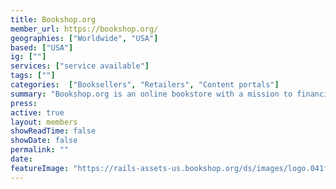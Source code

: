 ```yaml
---
title: Bookshop.org
member_url: https://bookshop.org/
geographies: ["Worldwide", "USA"]
based: ["USA"]
ig: [""] 
services: ["service available"] 
tags: [""]
categories:  ["Booksellers", "Retailers", "Content portals"] 
summary: "Bookshop.org is an online bookstore with a mission to financially support local, independent bookstores. Their platform gives independent bookstores tools to compete online and financial support to help them maintain their presence in local communities."
press:
active: true
layout: members
showReadTime: false
showDate: false
permalink: ""
date: 
featureImage: "https://rails-assets-us.bookshop.org/ds/images/logo.041f4577edde0efff6b67907832d4c3dfd52407b.svg"
---
```

